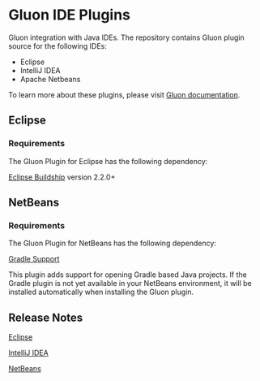 # Gluon IDE Plugins

Gluon integration with Java IDEs. The repository contains Gluon plugin source for the following IDEs:

* Eclipse
* IntelliJ IDEA
* Apache Netbeans

To learn more about these plugins, please visit [Gluon documentation](https://docs.gluonhq.com/#_ide_plugins).

## Eclipse

### Requirements

The Gluon Plugin for Eclipse has the following dependency:

[Eclipse Buildship](https://marketplace.eclipse.org/content/buildship-gradle-integration) version 2.2.0+

## NetBeans

### Requirements

The Gluon Plugin for NetBeans has the following dependency:

[Gradle Support](http://plugins.netbeans.org/plugin/44510/gradle-support)

This plugin adds support for opening Gradle based Java projects. If the Gradle plugin is not yet available in your NetBeans environment, it will be installed automatically when installing the Gluon plugin.

## Release Notes

[Eclipse](https://github.com/gluonhq/ide-plugins/blob/master/eclipse/CHANGELOG.md)

[IntelliJ IDEA](https://github.com/gluonhq/ide-plugins/blob/master/intellij/CHANGELOG.md)

[NetBeans](https://github.com/gluonhq/ide-plugins/blob/master/netbeans/CHANGELOG.md)
